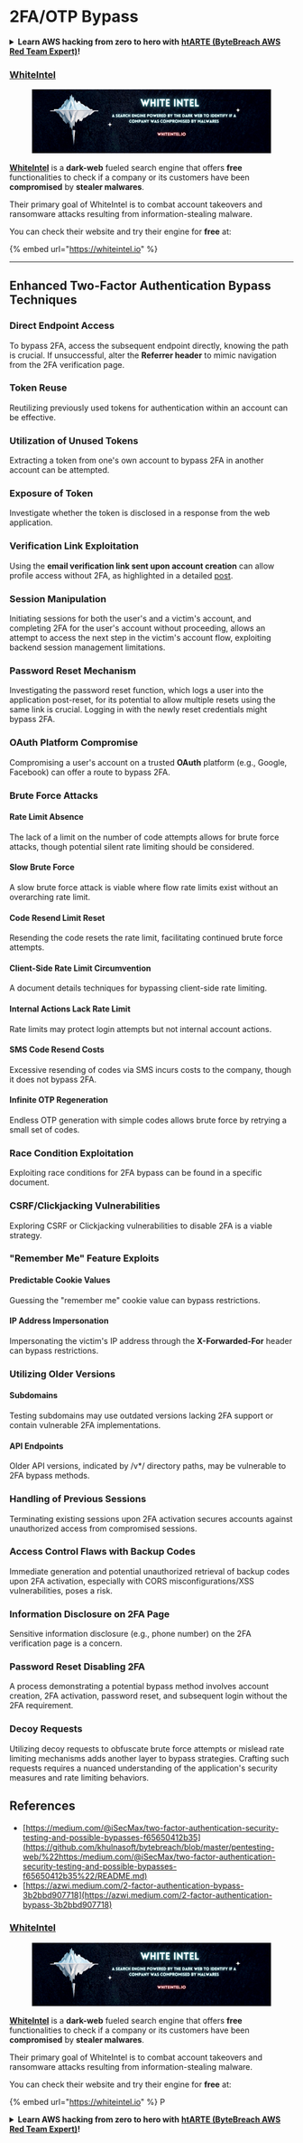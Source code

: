 # 2FA/OTP Bypass

<details>

<summary><strong>Learn AWS hacking from zero to hero with</strong> <a href="https://training.bytebreach.xyz/courses/arte"><strong>htARTE (ByteBreach AWS Red Team Expert)</strong></a><strong>!</strong></summary>

Other ways to support ByteBreach:

* If you want to see your **company advertised in ByteBreach** or **download ByteBreach in PDF** Check the [**SUBSCRIPTION PLANS**](https://github.com/sponsors/khulnasoft)!
* Get the [**official PEASS & ByteBreach swag**](https://peass.creator-spring.com)
* Discover [**The PEASS Family**](https://opensea.io/collection/the-peass-family), our collection of exclusive [**NFTs**](https://opensea.io/collection/the-peass-family)
* **Join the** 💬 [**Discord group**](https://discord.gg/hRep4RUj7f) or the [**telegram group**](https://t.me/peass) or **follow** us on **Twitter** 🐦 [**@khulnasoftm**](https://twitter.com/bytebreach\_live)**.**
* **Share your hacking tricks by submitting PRs to the** [**ByteBreach**](https://github.com/khulnasoft/bytebreach) and [**ByteBreach Cloud**](https://github.com/khulnasoft/bytebreach-cloud) github repos.

</details>

### [WhiteIntel](https://whiteintel.io)

<figure><img src="/.gitbook/assets/image (1224).png" alt=""><figcaption></figcaption></figure>

[**WhiteIntel**](https://whiteintel.io) is a **dark-web** fueled search engine that offers **free** functionalities to check if a company or its customers have been **compromised** by **stealer malwares**.

Their primary goal of WhiteIntel is to combat account takeovers and ransomware attacks resulting from information-stealing malware.

You can check their website and try their engine for **free** at:

{% embed url="https://whiteintel.io" %}

---

## **Enhanced Two-Factor Authentication Bypass Techniques**

### **Direct Endpoint Access**

To bypass 2FA, access the subsequent endpoint directly, knowing the path is crucial. If unsuccessful, alter the **Referrer header** to mimic navigation from the 2FA verification page.

### **Token Reuse**

Reutilizing previously used tokens for authentication within an account can be effective.

### **Utilization of Unused Tokens**

Extracting a token from one's own account to bypass 2FA in another account can be attempted.

### **Exposure of Token**

Investigate whether the token is disclosed in a response from the web application.

### **Verification Link Exploitation**

Using the **email verification link sent upon account creation** can allow profile access without 2FA, as highlighted in a detailed [post](https://srahulceh.medium.com/behind-the-scenes-of-a-security-bug-the-perils-of-2fa-cookie-generation-496d9519771b).

### **Session Manipulation**

Initiating sessions for both the user's and a victim's account, and completing 2FA for the user's account without proceeding, allows an attempt to access the next step in the victim's account flow, exploiting backend session management limitations.

### **Password Reset Mechanism**

Investigating the password reset function, which logs a user into the application post-reset, for its potential to allow multiple resets using the same link is crucial. Logging in with the newly reset credentials might bypass 2FA.

### **OAuth Platform Compromise**

Compromising a user's account on a trusted **OAuth** platform (e.g., Google, Facebook) can offer a route to bypass 2FA.

### **Brute Force Attacks**

#### **Rate Limit Absence**

The lack of a limit on the number of code attempts allows for brute force attacks, though potential silent rate limiting should be considered.

#### **Slow Brute Force**

A slow brute force attack is viable where flow rate limits exist without an overarching rate limit.

#### **Code Resend Limit Reset**

Resending the code resets the rate limit, facilitating continued brute force attempts.

#### **Client-Side Rate Limit Circumvention**

A document details techniques for bypassing client-side rate limiting.

#### **Internal Actions Lack Rate Limit**

Rate limits may protect login attempts but not internal account actions.

#### **SMS Code Resend Costs**

Excessive resending of codes via SMS incurs costs to the company, though it does not bypass 2FA.

#### **Infinite OTP Regeneration**

Endless OTP generation with simple codes allows brute force by retrying a small set of codes.

### **Race Condition Exploitation**

Exploiting race conditions for 2FA bypass can be found in a specific document.

### **CSRF/Clickjacking Vulnerabilities**

Exploring CSRF or Clickjacking vulnerabilities to disable 2FA is a viable strategy.

### **"Remember Me" Feature Exploits**

#### **Predictable Cookie Values**

Guessing the "remember me" cookie value can bypass restrictions.

#### **IP Address Impersonation**

Impersonating the victim's IP address through the **X-Forwarded-For** header can bypass restrictions.

### **Utilizing Older Versions**

#### **Subdomains**

Testing subdomains may use outdated versions lacking 2FA support or contain vulnerable 2FA implementations.

#### **API Endpoints**

Older API versions, indicated by /v\*/ directory paths, may be vulnerable to 2FA bypass methods.

### **Handling of Previous Sessions**

Terminating existing sessions upon 2FA activation secures accounts against unauthorized access from compromised sessions.

### **Access Control Flaws with Backup Codes**

Immediate generation and potential unauthorized retrieval of backup codes upon 2FA activation, especially with CORS misconfigurations/XSS vulnerabilities, poses a risk.

### **Information Disclosure on 2FA Page**

Sensitive information disclosure (e.g., phone number) on the 2FA verification page is a concern.

### **Password Reset Disabling 2FA**

A process demonstrating a potential bypass method involves account creation, 2FA activation, password reset, and subsequent login without the 2FA requirement.

### **Decoy Requests**

Utilizing decoy requests to obfuscate brute force attempts or mislead rate limiting mechanisms adds another layer to bypass strategies. Crafting such requests requires a nuanced understanding of the application's security measures and rate limiting behaviors.

## References

* [https://medium.com/@iSecMax/two-factor-authentication-security-testing-and-possible-bypasses-f65650412b35](https://github.com/khulnasoft/bytebreach/blob/master/pentesting-web/%22https:/medium.com/@iSecMax/two-factor-authentication-security-testing-and-possible-bypasses-f65650412b35%22/README.md)
* [https://azwi.medium.com/2-factor-authentication-bypass-3b2bbd907718](https://azwi.medium.com/2-factor-authentication-bypass-3b2bbd907718)


### [WhiteIntel](https://whiteintel.io)

<figure><img src="/.gitbook/assets/image (1224).png" alt=""><figcaption></figcaption></figure>

[**WhiteIntel**](https://whiteintel.io) is a **dark-web** fueled search engine that offers **free** functionalities to check if a company or its customers have been **compromised** by **stealer malwares**.

Their primary goal of WhiteIntel is to combat account takeovers and ransomware attacks resulting from information-stealing malware.

You can check their website and try their engine for **free** at:

{% embed url="https://whiteintel.io" %}
P
<details>

<summary><strong>Learn AWS hacking from zero to hero with</strong> <a href="https://training.bytebreach.xyz/courses/arte"><strong>htARTE (ByteBreach AWS Red Team Expert)</strong></a><strong>!</strong></summary>

Other ways to support ByteBreach:

* If you want to see your **company advertised in ByteBreach** or **download ByteBreach in PDF** Check the [**SUBSCRIPTION PLANS**](https://github.com/sponsors/khulnasoft)!
* Get the [**official PEASS & ByteBreach swag**](https://peass.creator-spring.com)
* Discover [**The PEASS Family**](https://opensea.io/collection/the-peass-family), our collection of exclusive [**NFTs**](https://opensea.io/collection/the-peass-family)
* **Join the** 💬 [**Discord group**](https://discord.gg/hRep4RUj7f) or the [**telegram group**](https://t.me/peass) or **follow** us on **Twitter** 🐦 [**@khulnasoftm**](https://twitter.com/bytebreach\_live)**.**
* **Share your hacking tricks by submitting PRs to the** [**ByteBreach**](https://github.com/khulnasoft/bytebreach) and [**ByteBreach Cloud**](https://github.com/khulnasoft/bytebreach-cloud) github repos.

</details>
